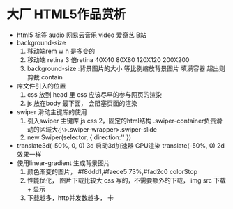 # 大厂 HTML5作品赏析
- html5 标签
    audio 网易云音乐
    video 爱奇艺 B站
- background-size
    1. 移动端rem w h 是多变的
    2. 移动端 retina 3 倍retina
    40X40 80X80 120X120
    200X200
    3. background-size :背景图片的大小
        等比例缩放背景图片 填满容器
        超出则剪裁
        contain
- 库文件引入的位置
    1. css 放到 head 里
        css 应该尽早的参与网页的渲染
    2. js 放在body 最下面， 会阻塞页面的渲染 
- swiper 滑动主键库的使用
    1. 引入swiper 主键库
        js css
    2，固定的html结构
        .swiper-container负责滑动的区域大小>.swiper-wrapper>.swiper-slide
    3. new Swiper(selector, {
        direction:''
    })
- translate3d(-50%, 0, 0) 3d 启动3d加速器 GPU渲染
    translate(-50%, 0) 2d
    效果一样
- 使用linear-gradient 生成背景图片
    1. 颜色渐变的图片， #f8ddd1,#faece5 73%,#fad2c0
        colorStop
    2. 性能优化， 图片下载比较大
        css 写的，不需要额外的下载，
        img src 下载 + 显示 
    3. 下载越多，http并发数越多， 卡
        